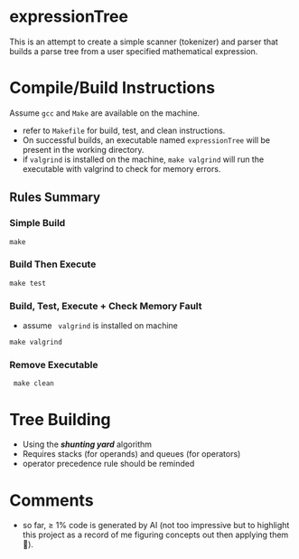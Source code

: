 # expressionTree

This is an attempt to create a simple scanner (tokenizer) and parser that builds a parse tree from a user specified mathematical expression.

# Compile/Build Instructions

Assume `gcc` and `Make` are available on the machine.

- refer to `Makefile` for build, test, and clean instructions.
- On successful builds, an executable named `expressionTree` will be present in the working directory.
- if `valgrind` is installed on the machine, `make valgrind` will run the executable with valgrind to check for memory errors.

## Rules Summary

### Simple Build

`make`

### Build Then Execute

`make test`

### Build, Test, Execute + Check Memory Fault

- assume ` valgrind` is installed on machine

`make valgrind`

### Remove Executable

` make clean`

# Tree Building
* Using the ***shunting yard*** algorithm 
* Requires stacks (for operands) and queues (for operators)
* operator precedence rule should be reminded

# Comments

- so far, ≥ 1% code is generated by AI (not too impressive but to highlight this project as a record of me figuring concepts out then applying them 🤪).
